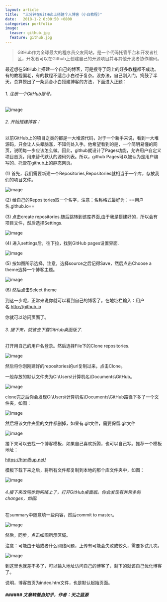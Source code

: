 ```yaml
---
layout: article
title:  "三分钟在GitHub上搭建个人博客（小白教程)"
date:   2018-1-2 6:00:50 +0800
categories: portfolio
image:
  teaser: github.jpg
  feature: github.jpg
---
```



>  GitHub作为全球最大的程序员交友网站，是一个代码托管平台和开发者社区，开发者可以在Github上创建自己的开源项目并与其他开发者协作编码。

最近想在GitHub上搭建一个自己的博客，可是搜寻了网上的好多教程都不成功。有的教程偏老，有的教程不适合小白过于复杂。没办法，自己刚入门，捣鼓了半天，总算摸出了一条适合小白搭建博客的方法，下面进入正题：
###### 1. 注册一个GitHub账号。
![image](https://pic1.zhimg.com/50/v2-f96b47e3b9b37bbcebf8ae83d26fec2e_hd.jpg)
###### 2. 开始搭建博客：

以前GitHub上的项目之类的都是一大堆源代码，对于一个新手来说，看到一大堆源码，只会让人头晕脑涨，不知何处入手。他希望看到的是，一个简明易懂的网页，说明每一步应该怎么做。因此，github就设计了Pages功能，允许用户自定义项目首页，用来替代默认的源码列表。所以，github Pages可以被认为是用户编写的、托管在github上的静态网页。

(1)
首先，我们需要新建一个Repositories,Repositories就相当于一个库，存放我们的项目文件。

![image](https://pic4.zhimg.com/50/v2-bb9610cdfb32da5e5d029356666ac8b3_hd.jpg)

(2)
给自己的Repositories取一个名字，注意：名称格式最好为：==用户名.github.io==

(3)
点击create repositories.随后跳转到该库界面,由于我是搭建好的，所以会有项目文件，然后选择Settings.

![image](https://pic1.zhimg.com/50/v2-3d639cfbaff027254b6e899a1642644b_hd.jpg)

(4)
进入settings后，往下拉，找到GitHub pages设置界面.

![image](https://pic2.zhimg.com/50/v2-90469a0aba1ab48ac8ddb7d9f39c1230_hd.jpg)

(5)
按如图所示选择，注意，选择source之后记得Save，然后点击Choose a theme选择一个博客主题。

![image](https://pic1.zhimg.com/50/v2-be796f462202406cb2cd42fd511d6a85_hd.jpg)


(6)
然后点击Select theme

到这一步呢，正常来说你就可以看到自己的博客了。在地址栏输入：用户名.http://github.io

你就可以访问页面了。

###### 3. 接下来，就该去下载GitHub桌面版了.
打开用自己的用户名登录。然后选择File下的Clone repositories.

![image](https://pic3.zhimg.com/50/v2-c5f165c7056bf8a1e81c98880e6bc3b7_hd.jpg)

然后将你刚刚建好的repositories的url复制过来，点击Clone。

一般存放的默认文件夹为C:\Users\计算机名\Documents\GitHub。

![image](https://pic1.zhimg.com/50/v2-faf4513657fd78aad02687c02ba2e1c0_hd.jpg)

clone完之后你会发现C:\Users\计算机名\Documents\GitHub路径下多了一个文件夹，如图：

![image](https://pic4.zhimg.com/50/v2-c73a4bec66a84957dd8b069b43f177d1_hd.jpg)

然后将该文件夹里的文件都删掉，如果有.git文件，需要保留.git文件

![image](https://pic3.zhimg.com/50/v2-9e80d042f9b5c2cd0f4326890cdaa331_hd.jpg)

接下来可以去找一个博客模板，如果自己喜欢折腾，也可以自己写。推荐一个模板地址：

https://html5up.net/

模板下载下来之后，将所有文件都复制到本地的那个库文件夹中，如图：

![image](https://pic3.zhimg.com/50/v2-8f81e8870436ae635ebba5af137990f5_hd.jpg)

###### 4.接下来改同步到网络上了，打开GitHub桌面版。你会发现有非常多的changes，如图:

在summary中随意填一些内容，然后commit to master。

![image](https://pic1.zhimg.com/50/v2-3b08ca2dfb6215d86595c4fdc9fdb7f7_hd.jpg)

然后，同步，点击如图所示区域。

注意：可能由于墙或者什么网络问题，上传有可能会失败或较久，需要多试几次。

![image](https://pic4.zhimg.com/50/v2-dcf13d09dfd1b34fb474ecbdcd404567_hd.jpg)

到这里也就差不多了，可以输入地址访问自己的博客了，剩下的就该自己优化博客了。



说明，博客首页为index.htm文件，也是默认起始页面。


##### ###### 文章转载自知乎，作者：天之蓝源
